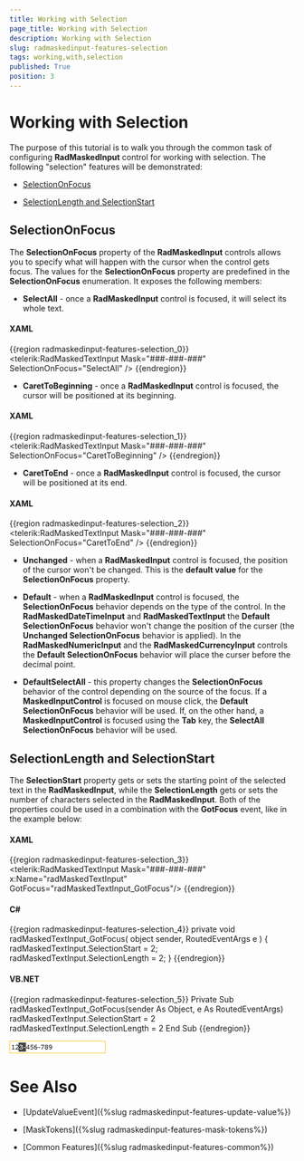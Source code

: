 ```yaml
---
title: Working with Selection
page_title: Working with Selection
description: Working with Selection
slug: radmaskedinput-features-selection
tags: working,with,selection
published: True
position: 3
---
```


# Working with Selection



The purpose of this tutorial is to walk you through the common task of configuring __RadMaskedInput__ control for working with selection. The following "selection" features will be demonstrated:
			

* [SelectionOnFocus](#selectiononfocus)

* [SelectionLength and SelectionStart](#selectionlength-and-selectionstart)

## SelectionOnFocus

The __SelectionOnFocus__ property of the __RadMaskedInput__ controls allows you to specify what will happen with the cursor when the control gets focus. The values for the __SelectionOnFocus__ property are predefined in the __SelectionOnFocus__ enumeration. It exposes the following members:
				

* __SelectAll__ - once a __RadMaskedInput__ control is focused, it will select its whole text. 
						

#### __XAML__

{{region radmaskedinput-features-selection_0}}
	<telerik:RadMaskedTextInput Mask="###-###-###" SelectionOnFocus="SelectAll" />
	{{endregion}}



* __CaretToBeginning__ - once a __RadMaskedInput__ control is focused, the cursor will be positioned at its beginning.
						

#### __XAML__

{{region radmaskedinput-features-selection_1}}
	<telerik:RadMaskedTextInput Mask="###-###-###" SelectionOnFocus="CaretToBeginning" />
	{{endregion}}



* __CaretToEnd__ - once a __RadMaskedInput__ control is focused, the cursor will be positioned at its end.
						

#### __XAML__

{{region radmaskedinput-features-selection_2}}
	<telerik:RadMaskedTextInput Mask="###-###-###" SelectionOnFocus="CaretToEnd" />
	{{endregion}}



* __Unchanged__ - when a __RadMaskedInput__ control is focused, the position of the cursor won't be changed. This is the __default value__ for the __SelectionOnFocus__ property.
					

* __Default__ - when a __RadMaskedInput__ control is focused, the __SelectionOnFocus__ behavior depends on the type of the control. In the __RadMaskedDateTimeInput__ and __RadMaskedTextInput__ the __Default__ __SelectionOnFocus__ behavior won't change the position of the curser (the __Unchanged SelectionOnFocus__ behavior is applied). In the __RadMaskedNumericInput__ and the __RadMaskedCurrencyInput__ controls the __Default SelectionOnFocus__ behavior will place the curser before the decimal point.
					

* __DefaultSelectAll__ - this property changes the __SelectionOnFocus__ behavior of the control depending on the source of the focus. If a __MaskedInputControl__ is focused on mouse click, the __Default__ __SelectionOnFocus__ behavior will be used. If, on the other hand, a __MaskedInputControl__ is focused using the __Tab__ key, the __SelectAll__ __SelectionOnFocus__ behavior will be used.
					

## SelectionLength and SelectionStart

The __SelectionStart__ property gets or sets the starting point of the selected text in the __RadMaskedInput__, while the __SelectionLength__ gets or sets the number of characters selected in the __RadMaskedInput__. Both of the properties could be used in a combination with the __GotFocus__ event, like in the example below:
				

#### __XAML__

{{region radmaskedinput-features-selection_3}}
    <telerik:RadMaskedTextInput Mask="###-###-###" x:Name="radMaskedTextInput" GotFocus="radMaskedTextInput_GotFocus"/>
	{{endregion}}



#### __C#__

{{region radmaskedinput-features-selection_4}}
	private void radMaskedTextInput_GotFocus( object sender, RoutedEventArgs e )
	{
	   radMaskedTextInput.SelectionStart = 2;
	   radMaskedTextInput.SelectionLength = 2;
	}
	{{endregion}}



#### __VB.NET__

{{region radmaskedinput-features-selection_5}}
	Private Sub radMaskedTextInput_GotFocus(sender As Object, e As RoutedEventArgs)
	 radMaskedTextInput.SelectionStart = 2
	 radMaskedTextInput.SelectionLength = 2
	End Sub
	{{endregion}}



![](images/RadMaskedTextBox_Features_Selection_010.png)

# See Also

 * [UpdateValueEvent]({%slug radmaskedinput-features-update-value%})

 * [MaskTokens]({%slug radmaskedinput-features-mask-tokens%})

 * [Common Features]({%slug radmaskedinput-features-common%})
